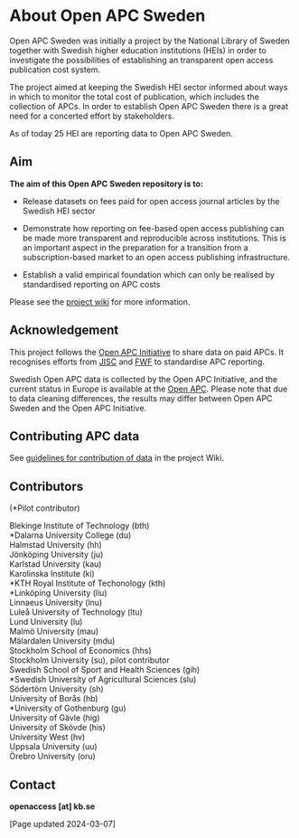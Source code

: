 # About Open APC Sweden


Open APC Sweden was initially a project by the National Library of Sweden together with Swedish higher education institutions (HEIs) in order to investigate the possibilities of establishing an transparent open access publication cost system. 

The project aimed at keeping the Swedish HEI sector informed about ways in which to monitor the total cost of publication, which includes the collection of APCs. In order to establish Open APC Sweden there is a great need for a concerted effort by stakeholders. 

As of today 25 HEI are reporting data to Open APC Sweden. 

## Aim

**The aim of this Open APC Sweden repository is to:**  

* Release datasets on fees paid for open access journal articles by the Swedish HEI sector

* Demonstrate how reporting on fee-based open access publishing can be made more transparent and reproducible across institutions. This is an important aspect in the preparation for a transition from a subscription-based market to an open access publishing infrastructure. 

* Establish a valid empirical foundation which can only be realised by standardised reporting on APC costs

Please see the [project wiki](https://github.com/Kungbib/openapc-se/wiki) for more information.

## Acknowledgement  
This project follows the [Open APC Initiative](https://github.com/OpenAPC/openapc-de) to share data on paid APCs. It recognises efforts from [JISC](https://www.jisc-collections.ac.uk/Jisc-Monitor/APC-data-collection/) and [FWF](https://figshare.com/articles/Austrian_Science_Fund_FWF_Publication_Cost_Data_2014/1378610) to standardise APC reporting.    

Swedish Open APC data is collected by the Open APC Initiative, and the current status in Europe is available at the [Open APC](https://treemaps.openapc.net/apcdata/openapc/). Please note that due to data cleaning differences, the results may differ between Open APC Sweden and the Open APC Initiative.

## Contributing APC data
See [guidelines for contribution of data](https://github.com/Kungbib/openapc-se/wiki/Instructions-for-data-entry) in the project Wiki.

## Contributors 
(\*Pilot contributor)

Blekinge Institute of Technology (bth) \
\*Dalarna University College (du) \
Halmstad University (hh) \
Jönköping University (ju) \
Karlstad University (kau) \
Karolinska Institute (ki) \
\*KTH Royal Institute of Techonology (kth) \
\*Linköping University (liu) \
Linnaeus University (lnu) \
Luleå University of Technology (ltu) \
Lund University (lu) \
Malmö University (mau) \
Mälardalen University (mdu) \
Stockholm School of Economics (hhs) \
Stockholm University (su), pilot contributor \
Swedish School of Sport and Health Sciences (gih) \
\*Swedish University of Agricultural Sciences (slu) \
Södertörn University (sh) \
University of Borås (hb) \
\*University of Gothenburg (gu) \
University of Gävle (hig) \
University of Skövde (his) \
University West (hv) \
Uppsala University (uu) \
Örebro University (oru)


## Contact
**openaccess [at] kb.se**

[Page updated 2024-03-07] 
